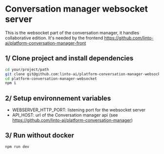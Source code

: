 # Conversation manager websocket server

This is the websocket part of the conversation manager, it handles collaborative edition. It's needed by the frontend https://github.com/linto-ai/platform-conversation-manager-front

## 1/ Clone project and install dependencies

```bash
cd your/project/path
git clone git@github.com:linto-ai/platform-conversation-manager-websocket.git
cd platform-conversation-manager-websocket
npm i
```

## 2/ Setup environnement variables

- WEBSERVER_HTTP_PORT: listening port for the websocket server
- API_HOST: url of the Conversation manager api (see https://github.com/linto-ai/platform-conversation-manager)

## 3/ Run without docker

```bash
npm run dev
```
